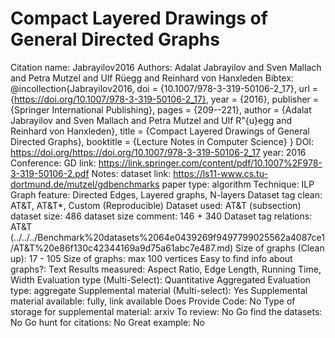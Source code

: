 # Compact Layered Drawings of General Directed Graphs

Citation name: Jabrayilov2016
Authors: Adalat Jabrayilov and Sven Mallach and Petra Mutzel and Ulf Rüegg and Reinhard von Hanxleden
Bibtex: @incollection{Jabrayilov2016,
  doi = {10.1007/978-3-319-50106-2_17},
  url = {https://doi.org/10.1007/978-3-319-50106-2_17},
  year = {2016},
  publisher = {Springer International Publishing},
  pages = {209--221},
  author = {Adalat Jabrayilov and Sven Mallach and Petra Mutzel and Ulf R\"{u}egg and Reinhard von Hanxleden},
  title = {Compact Layered Drawings of General Directed Graphs},
  booktitle = {Lecture Notes in Computer Science}
}
DOI: https://doi.org/https://doi.org/10.1007/978-3-319-50106-2_17
year: 2016
Conference: GD
link: https://link.springer.com/content/pdf/10.1007%2F978-3-319-50106-2.pdf
Notes: dataset link: https://ls11-www.cs.tu-dortmund.de/mutzel/gdbenchmarks
paper type: algorithm
Technique: ILP
Graph feature: Directed Edges, Layered graphs, N-layers
Dataset tag clean: AT&T, AT&T*, Custom (Reproducible)
Dataset used: AT&T (subsection)
dataset size: 486
dataset size comment: 146 + 340
Dataset tag relations: AT&T (../../../Benchmark%20datasets%2064e0439269f9497799025562a4087ce1/AT&T%20e86f130c42344169a9d75a61abc7e487.md)
Size of graphs (Clean up): 17 - 105
Size of graphs: max 100 vertices
Easy to find info about graphs?: Text
Results measured: Aspect Ratio, Edge Length, Running Time, Width
Evaluation type (Multi-Select): Quantitative Aggregated
Evaluation type: aggregate
Supplemental material (Multi-select): Yes
Supplemental material available: fully, link available
Does Provide Code: No
Type of storage for supplemental material: arxiv
To review: No
Go find the datasets: No
Go hunt for citations: No
Great example: No